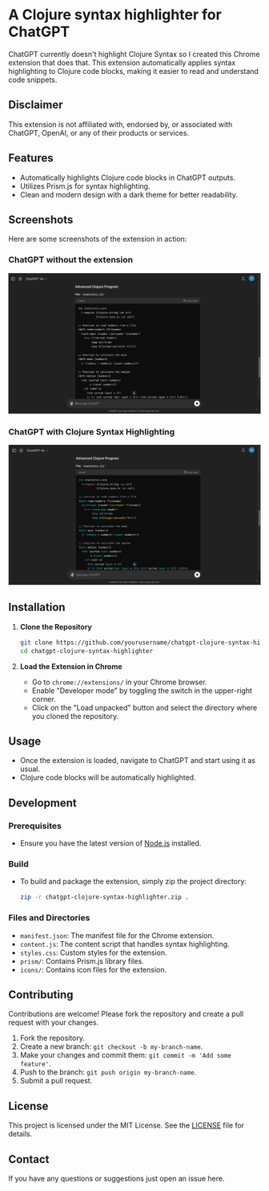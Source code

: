 # A Clojure syntax highlighter for ChatGPT

ChatGPT currently doesn't highlight Clojure Syntax so I created this Chrome extension that does that. This extension automatically applies syntax highlighting to Clojure code blocks, making it easier to read and understand code snippets.

## Disclaimer

This extension is not affiliated with, endorsed by, or associated with ChatGPT, OpenAI, or any of their products or services.

## Features

- Automatically highlights Clojure code blocks in ChatGPT outputs.
- Utilizes Prism.js for syntax highlighting.
- Clean and modern design with a dark theme for better readability.

## Screenshots

Here are some screenshots of the extension in action:

### ChatGPT without the extension
![ChatGPT without the extension](screenshots/without.png)

### ChatGPT with Clojure Syntax Highlighting
![ChatGPT with Clojure Syntax Highlighting](screenshots/with.png)


## Installation

1. **Clone the Repository**
    ```sh
    git clone https://github.com/yourusername/chatgpt-clojure-syntax-highlighter.git
    cd chatgpt-clojure-syntax-highlighter
    ```

2. **Load the Extension in Chrome**
    - Go to `chrome://extensions/` in your Chrome browser.
    - Enable "Developer mode" by toggling the switch in the upper-right corner.
    - Click on the "Load unpacked" button and select the directory where you cloned the repository.

## Usage

- Once the extension is loaded, navigate to ChatGPT and start using it as usual.
- Clojure code blocks will be automatically highlighted.

## Development

### Prerequisites

- Ensure you have the latest version of [Node.js](https://nodejs.org/) installed.

### Build

- To build and package the extension, simply zip the project directory:
    ```sh
    zip -r chatgpt-clojure-syntax-highlighter.zip .
    ```

### Files and Directories

- `manifest.json`: The manifest file for the Chrome extension.
- `content.js`: The content script that handles syntax highlighting.
- `styles.css`: Custom styles for the extension.
- `prism/`: Contains Prism.js library files.
- `icons/`: Contains icon files for the extension.

## Contributing

Contributions are welcome! Please fork the repository and create a pull request with your changes.

1. Fork the repository.
2. Create a new branch: `git checkout -b my-branch-name`.
3. Make your changes and commit them: `git commit -m 'Add some feature'`.
4. Push to the branch: `git push origin my-branch-name`.
5. Submit a pull request.

## License

This project is licensed under the MIT License. See the [LICENSE](LICENSE) file for details.

## Contact

If you have any questions or suggestions just open an issue here.
